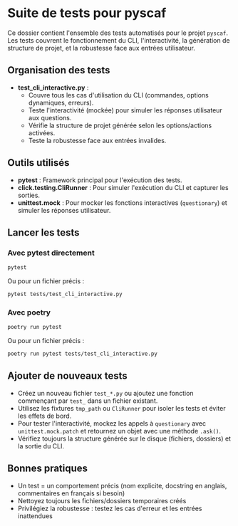 # Suite de tests pour pyscaf

Ce dossier contient l'ensemble des tests automatisés pour le projet `pyscaf`. Les tests couvrent le fonctionnement du CLI, l'interactivité, la génération de structure de projet, et la robustesse face aux entrées utilisateur.

## Organisation des tests

- **test_cli_interactive.py** :
  - Couvre tous les cas d'utilisation du CLI (commandes, options dynamiques, erreurs).
  - Teste l'interactivité (mockée) pour simuler les réponses utilisateur aux questions.
  - Vérifie la structure de projet générée selon les options/actions activées.
  - Teste la robustesse face aux entrées invalides.

## Outils utilisés

- **pytest** : Framework principal pour l'exécution des tests.
- **click.testing.CliRunner** : Pour simuler l'exécution du CLI et capturer les sorties.
- **unittest.mock** : Pour mocker les fonctions interactives (`questionary`) et simuler les réponses utilisateur.

## Lancer les tests

### Avec pytest directement
```bash
pytest
```
Ou pour un fichier précis :
```bash
pytest tests/test_cli_interactive.py
```

### Avec poetry
```bash
poetry run pytest
```
Ou pour un fichier précis :
```bash
poetry run pytest tests/test_cli_interactive.py
```

## Ajouter de nouveaux tests

- Créez un nouveau fichier `test_*.py` ou ajoutez une fonction commençant par `test_` dans un fichier existant.
- Utilisez les fixtures `tmp_path` ou `CliRunner` pour isoler les tests et éviter les effets de bord.
- Pour tester l'interactivité, mockez les appels à `questionary` avec `unittest.mock.patch` et retournez un objet avec une méthode `.ask()`.
- Vérifiez toujours la structure générée sur le disque (fichiers, dossiers) et la sortie du CLI.

## Bonnes pratiques

- Un test = un comportement précis (nom explicite, docstring en anglais, commentaires en français si besoin)
- Nettoyez toujours les fichiers/dossiers temporaires créés
- Privilégiez la robustesse : testez les cas d'erreur et les entrées inattendues
